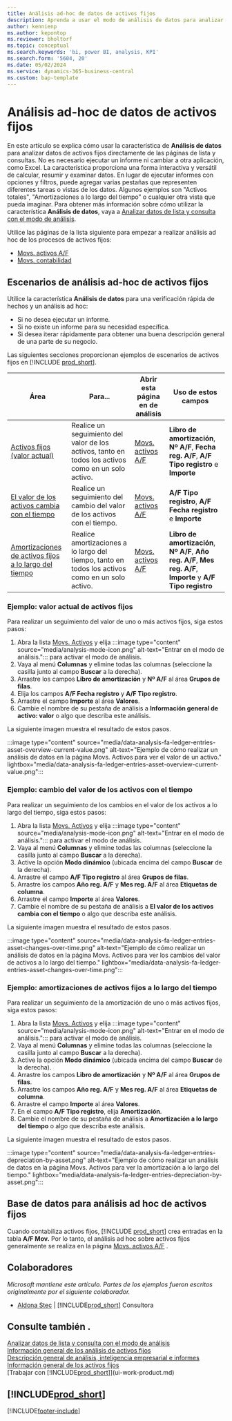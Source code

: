 ```yaml
---
title: Análisis ad-hoc de datos de activos fijos
description: Aprenda a usar el modo de análisis de datos para analizar datos de activos fijos.
author: kennienp
ms.author: kepontop
ms.reviewer: bholtorf
ms.topic: conceptual
ms.search.keywords: 'bi, power BI, analysis, KPI'
ms.search.form: '5604, 20'
ms.date: 05/02/2024
ms.service: dynamics-365-business-central
ms.custom: bap-template
---
```


# <a name="ad-hoc-analysis-of-fixed-assets-data"></a>Análisis ad-hoc de datos de activos fijos

En este artículo se explica cómo usar la característica de **Análisis de datos** para analizar datos de activos fijos directamente de las páginas de lista y consultas. No es necesario ejecutar un informe ni cambiar a otra aplicación, como Excel. La característica proporciona una forma interactiva y versátil de calcular, resumir y examinar datos. En lugar de ejecutar informes con opciones y filtros, puede agregar varias pestañas que representen diferentes tareas o vistas de los datos. Algunos ejemplos son "Activos totales", "Amortizaciones a lo largo del tiempo" o cualquier otra vista que pueda imaginar. Para obtener más información sobre cómo utilizar la característica **Análisis de datos**, vaya a [Analizar datos de lista y consulta con el modo de análisis](analysis-mode.md).

Utilice las páginas de la lista siguiente para empezar a realizar análisis ad hoc de los procesos de activos fijos:

- [Movs. activos A/F](https://businesscentral.dynamics.com/?page=5604)
- [Movs. contabilidad](https://businesscentral.dynamics.com/?page=20)

## <a name="fixed-assets-ad-hoc-analysis-scenarios"></a>Escenarios de análisis ad-hoc de activos fijos

Utilice la característica **Análisis de datos** para una verificación rápida de hechos y un análisis ad hoc:

- Si no desea ejecutar un informe.
- Si no existe un informe para su necesidad específica.
- Si desea iterar rápidamente para obtener una buena descripción general de una parte de su negocio.

Las siguientes secciones proporcionan ejemplos de escenarios de activos fijos en [!INCLUDE [prod_short](includes/prod_short.md)].

| Área | Para... | Abrir esta página en de análisis | Uso de estos campos |
| ---- | ----- | ------------------------------- |------------------- |
| [Activos fijos (valor actual)](#example-fixed-assets-current-value) | Realice un seguimiento del valor de los activos, tanto en todos los activos como en un solo activo. | [Movs. activos A/F](https://businesscentral.dynamics.com/?page=5604) | **Libro de amortización**, **Nº A/F**, **Fecha reg. A/F**, **A/F Tipo registro** e **Importe** |
| [El valor de los activos cambia con el tiempo](#example-asset-value-changes-over-time) | Realice un seguimiento del cambio del valor de los activos con el tiempo. | [Movs. activos A/F](https://businesscentral.dynamics.com/?page=5604) | **A/F Tipo registro**, **A/F Fecha registro** e **Importe** |
|[Amortizaciones de activos fijos a lo largo del tiempo](#example-fixed-asset-depreciations-over-time) | Realice amortizaciones a lo largo del tiempo, tanto en todos los activos como en un solo activo. | [Movs. activos A/F](https://businesscentral.dynamics.com/?page=5604) | **Libro de amortización**, **Nº A/F**, **Año reg. A/F**, **Mes reg. A/F**, **Importe** y **A/F Tipo registro** |

### <a name="example-fixed-assets-current-value"></a>Ejemplo: valor actual de activos fijos

Para realizar un seguimiento del valor de uno o más activos fijos, siga estos pasos:

1. Abra la lista [Movs. Activos](https://businesscentral.dynamics.com/?page=5604) y elija :::image type="content" source="media/analysis-mode-icon.png" alt-text="Entrar en el modo de análisis."::: para activar el modo de análisis.
1. Vaya al menú **Columnas** y elimine todas las columnas (seleccione la casilla junto al campo **Buscar** a la derecha).
1. Arrastre los campos **Libro de amortización** y **Nº A/F** al área **Grupos de filas**.
1. Elija los campos **A/F Fecha registro** y **A/F Tipo registro**.
1. Arrastre el campo **Importe** al área **Valores**.
1. Cambie el nombre de su pestaña de análisis a **Información general de activo: valor** o algo que describa este análisis.

La siguiente imagen muestra el resultado de estos pasos.

:::image type="content" source="media/data-analysis-fa-ledger-entries-asset-overview-current-value.png" alt-text="Ejemplo de cómo realizar un análisis de datos en la página Movs. Activos para ver el valor de un activo." lightbox="media/data-analysis-fa-ledger-entries-asset-overview-current-value.png":::

### <a name="example-asset-value-changes-over-time"></a>Ejemplo: cambio del valor de los activos con el tiempo

Para realizar un seguimiento de los cambios en el valor de los activos a lo largo del tiempo, siga estos pasos:

1. Abra la lista [Movs. Activos](https://businesscentral.dynamics.com/?page=5604) y elija :::image type="content" source="media/analysis-mode-icon.png" alt-text="Entrar en el modo de análisis."::: para activar el modo de análisis.
1. Vaya al menú **Columnas** y elimine todas las columnas (seleccione la casilla junto al campo **Buscar** a la derecha).
1. Active la opción **Modo dinámico** (ubicada encima del campo **Buscar** de la derecha).
1. Arrastre el campo **A/F Tipo registro** al área **Grupos de filas**.
1. Arrastre los campos **Año reg. A/F** y **Mes reg. A/F** al área **Etiquetas de columna**.
1. Arrastre el campo **Importe** al área **Valores**.
1. Cambie el nombre de su pestaña de análisis a **El valor de los activos cambia con el tiempo** o algo que describa este análisis.

La siguiente imagen muestra el resultado de estos pasos.

:::image type="content" source="media/data-analysis-fa-ledger-entries-asset-changes-over-time.png" alt-text="Ejemplo de cómo realizar un análisis de datos en la página Movs. Activos para ver los cambios del valor de activos a lo largo del tiempo." lightbox="media/data-analysis-fa-ledger-entries-asset-changes-over-time.png":::

### <a name="example-fixed-asset-depreciations-over-time"></a>Ejemplo: amortizaciones de activos fijos a lo largo del tiempo

Para realizar un seguimiento de la amortización de uno o más activos fijos, siga estos pasos:

1. Abra la lista [Movs. Activos](https://businesscentral.dynamics.com/?page=5604) y elija :::image type="content" source="media/analysis-mode-icon.png" alt-text="Entrar en el modo de análisis."::: para activar el modo de análisis.
1. Vaya al menú **Columnas** y elimine todas las columnas (seleccione la casilla junto al campo **Buscar** a la derecha).
1. Active la opción **Modo dinámico** (ubicada encima del campo **Buscar** de la derecha).
1. Arrastre los campos **Libro de amortización** y **Nº A/F** al área **Grupos de filas**.
1. Arrastre los campos **Año reg. A/F** y **Mes reg. A/F** al área **Etiquetas de columna**.
1. Arrastre el campo **Importe** al área **Valores**.
1. En el campo **A/F Tipo registro**, elija **Amortización**.
1. Cambie el nombre de su pestaña de análisis a **Amortización a lo largo del tiempo** o algo que describa este análisis.

La siguiente imagen muestra el resultado de estos pasos.

:::image type="content" source="media/data-analysis-fa-ledger-entries-depreciation-by-asset.png" alt-text="Ejemplo de cómo realizar un análisis de datos en la página Movs. Activos para ver la amortización a lo largo del tiempo." lightbox="media/data-analysis-fa-ledger-entries-depreciation-by-asset.png":::

## <a name="data-foundation-for-ad-hoc-analysis-on-fixed-assets"></a>Base de datos para análisis ad hoc de activos fijos

Cuando contabiliza activos fijos, [!INCLUDE [prod_short](includes/prod_short.md)] crea entradas en la tabla **A/F Mov.** Por lo tanto, el análisis ad hoc sobre activos fijos generalmente se realiza en la página [Movs. activos A/F](https://businesscentral.dynamics.com/?page=5604) .

## <a name="contributors"></a>Colaboradores

*Microsoft mantiene este artículo. Partes de los ejemplos fueron escritos originalmente por el siguiente colaborador.*

* [Aldona Stec](https://www.linkedin.com/in/aldona-stec-25283bb1) | [!INCLUDE[prod_short](includes/prod_short.md)] Consultora

## <a name="see-also"></a>Consulte también .

[Analizar datos de lista y consulta con el modo de análisis](analysis-mode.md)  
[Información general de los análisis de activos fijos](fa-analytics-overview.md)  
[Descripción general de análisis, inteligencia empresarial e informes](reports-bi-reporting.md)  
[Información general de los activos fijos](fa-manage.md)  
[Trabajar con [!INCLUDE[prod_short](includes/prod_short.md)]](ui-work-product.md)  

## [!INCLUDE[prod_short](includes/free_trial_md.md)]  

[!INCLUDE[footer-include](includes/footer-banner.md)]
